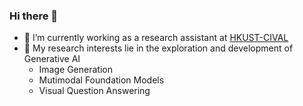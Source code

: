 ### Hi there 👋
- 🌱 I’m currently working as a research assistant at [HKUST-CIVAL](https://hkust-cival.com/)
- 🔭 My research interests lie in the exploration and development of Generative AI
  - Image Generation
  - Mutimodal Foundation Models
  - Visual Question Answering

<!--
**lingli1996/lingli1996** is a ✨ _special_ ✨ repository because its `README.md` (this file) appears on your GitHub profile.

Here are some ideas to get you started:

- 🔭 I’m currently working on ...
- 🌱 I’m currently learning ...
- 👯 I’m looking to collaborate on ...
- 🤔 I’m looking for help with ...
- 💬 Ask me about ...
- 📫 How to reach me: ...
- 😄 Pronouns: ...
- ⚡ Fun fact: ...
-->
